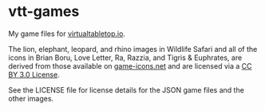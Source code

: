 # vtt-games
My game files for [virtualtabletop.io](https://github.com/ArnoldSmith86/virtualtabletop/).

The lion, elephant, leopard, and rhino images in Wildlife Safari and all of the icons in Brian Boru, Love Letter, Ra, Razzia, and Tigris & Euphrates, are derived from those available on [game-icons.net](https://game-icons.net) and are licensed via a [CC BY 3.0 License](https://creativecommons.org/licenses/by/3.0/).

See the LICENSE file for license details for the JSON game files and the other images.